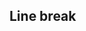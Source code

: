 ## Line break

<!-- <values.lineBreak> -->
<!-- </values.lineBreak> -->


<!-- <variants.lineBreak> -->
<!-- </variants.lineBreak> -->
